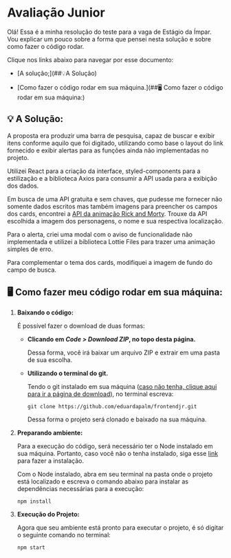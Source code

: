 # Avaliação Junior

Olá! Essa é a minha resolução do teste para a vaga de Estágio da Ímpar.
Vou explicar um pouco sobre a forma que pensei nesta solução e sobre como fazer o código rodar.

Clique nos links abaixo para navegar por esse documento:

- [A solução;](##:bulb:A Solução)

- [Como fazer o código rodar em sua máquina.](##:desktop_computer: Como fazer o código rodar em sua máquina:)

  

## :bulb: A Solução:

A proposta era produzir uma barra de pesquisa, capaz de buscar e exibir itens conforme aquilo que foi digitado, utilizando como base o layout do link fornecido e exibir alertas para as funções ainda não implementadas no projeto. 

Utilizei React para a criação da interface, styled-components para a estilização e a biblioteca Axios para consumir a API usada para a exibição dos dados.

Em busca de uma API gratuita e sem chaves, que pudesse me fornecer não somente dados escritos mas também imagens para preencher os campos dos cards, encontrei a [API da animação Rick and Morty](https://rickandmortyapi.com/documentation). Trouxe da API escolhida a imagem dos personagens, o nome e sua respectiva localização. 

Para o alerta, criei uma modal com o aviso de funcionalidade não implementada e utilizei a biblioteca Lottie Files para trazer uma animação simples de erro. 

Para complementar o tema dos cards, modifiquei a imagem de fundo do campo de busca.



## :desktop_computer: Como fazer meu código rodar em sua máquina:

1. **Baixando o código:**

   É possível fazer o download de duas formas:

   - **Clicando em *Code > Download ZIP*, no topo desta página.**

     Dessa forma, você irá baixar um arquivo ZIP e extrair em uma pasta de sua escolha.

     

   - **Utilizando o terminal do git.**

     Tendo o git instalado em sua máquina ([caso não tenha, clique aqui para ir a página de download](https://git-scm.com/downloads)), no terminal escreva:

     ```git
     git clone https://github.com/eduardapalm/frontendjr.git
     ```

     Dessa forma o projeto será clonado e baixado na sua máquina.

     

2. **Preparando ambiente:**

   Para a execução do código, será necessário ter o Node instalado em sua máquina. Portanto, caso você não o tenha instalado, siga esse [link](https://nodejs.org/pt-br/download/) para fazer a instalação.

   Com o Node instalado, abra em seu terminal na pasta onde o projeto está localizado e escreva o comando abaixo para instalar as dependências necessárias para a execução:

   ```
   npm install
   ```

   

3. **Execução do Projeto:**

   Agora que seu ambiente está pronto para executar o projeto, é só digitar o seguinte comando no terminal: 

   ```
   npm start
   ```

